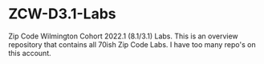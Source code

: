 # ZCW-D3.1-Labs
Zip Code Wilmington Cohort 2022.1 (8.1/3.1) Labs. This is an overview repository that contains all 70ish Zip Code Labs. I have too many repo's on this account.
